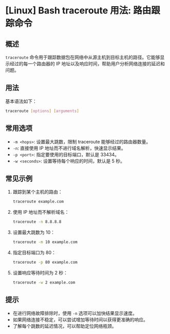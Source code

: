 # [Linux] Bash traceroute 用法: 路由跟踪命令

## 概述
`traceroute` 命令用于跟踪数据包在网络中从源主机到目标主机的路径。它能够显示经过的每一个路由器的 IP 地址以及响应时间，帮助用户分析网络连接的延迟和问题。

## 用法
基本语法如下：
```bash
traceroute [options] [arguments]
```

## 常用选项
- `-m <hops>`: 设置最大跳数，限制 traceroute 能够经过的路由器数量。
- `-n`: 直接使用 IP 地址而不进行域名解析，快速显示结果。
- `-p <port>`: 指定要使用的目标端口，默认是 33434。
- `-w <seconds>`: 设置等待每个响应的时间，默认是 5 秒。

## 常见示例
1. 跟踪到某个主机的路由：
   ```bash
   traceroute example.com
   ```

2. 使用 IP 地址而不解析域名：
   ```bash
   traceroute -n 8.8.8.8
   ```

3. 设置最大跳数为 10：
   ```bash
   traceroute -m 10 example.com
   ```

4. 指定目标端口为 80：
   ```bash
   traceroute -p 80 example.com
   ```

5. 设置响应等待时间为 2 秒：
   ```bash
   traceroute -w 2 example.com
   ```

## 提示
- 在进行网络故障排除时，使用 `-n` 选项可以加快结果显示速度。
- 如果网络连接不稳定，可以尝试增加等待时间以获得更准确的响应。
- 了解每个跳数的延迟情况，可以帮助定位网络瓶颈。